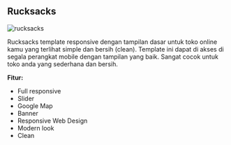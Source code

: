 Rucksacks
------------

![rucksacks](https://s3-ap-southeast-1.amazonaws.com/cdn2.jarvis-store.com/img/themes/rucksacks/rucksacks-preview.jpg)

Rucksacks template responsive dengan tampilan dasar untuk toko online kamu yang terlihat simple dan bersih (clean).  Template ini dapat di akses di segala perangkat mobile dengan tampilan yang baik. Sangat cocok untuk toko anda yang sederhana dan bersih.

**Fitur:**
 - Full responsive 
 - Slider 
 - Google Map 
 - Banner
 - Responsive Web Design
 - Modern look
 - Clean
